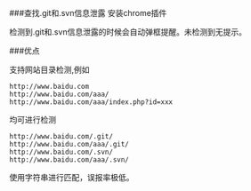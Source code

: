 ###查找.git和.svn信息泄露
安装chrome插件

检测到.git和.svn信息泄露的时候会自动弹框提醒。未检测到无提示。

###优点

支持网站目录检测,例如

```
http://www.baidu.com
http://www.baidu.com/aaa/
http://www.baidu.com/aaa/index.php?id=xxx

```
均可进行检测

```
http://www.baidu.com/.git/
http://www.baidu.com/aaa/.git/
http://www.baidu.com/.svn/
http://www.baidu.com/aaa/.svn/

```
使用字符串进行匹配，误报率极低。